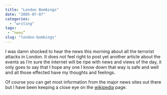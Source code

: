```yaml
---
title: "London Bombings"
date: "2005-07-07"
categories: 
  - "writing"
tags:
 - “news”
slug: "london-bombings"
---
```


I was damn shocked to hear the news this morning about all the terrorist attacks in London. It does not feel right to post yet another article about the events as I’m sure the internet will be ripe with news and views of the day, it only goes to say that I hope any one I know down that way is safe and well and all those effected have my thoughts and feelings.  

Of course you can get most information from the major news sites out there but I have been keeping a close eye on the [wikipedia](https://en.wikipedia.org/wiki/7_July_2005_London_bombing) page.
